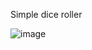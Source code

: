 Simple dice roller

![image](https://github.com/user-attachments/assets/abc32287-05c3-44c4-9343-580829fa9ec2)

